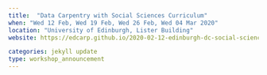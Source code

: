 ```yaml
---
title:  "Data Carpentry with Social Sciences Curriculum"
when: "Wed 12 Feb, Wed 19 Feb, Wed 26 Feb, Wed 04 Mar 2020"
location: "University of Edinburgh, Lister Building"
website: https://edcarp.github.io/2020-02-12-edinburgh-dc-social-sciences/

categories: jekyll update
type: workshop_announcement
---
```

